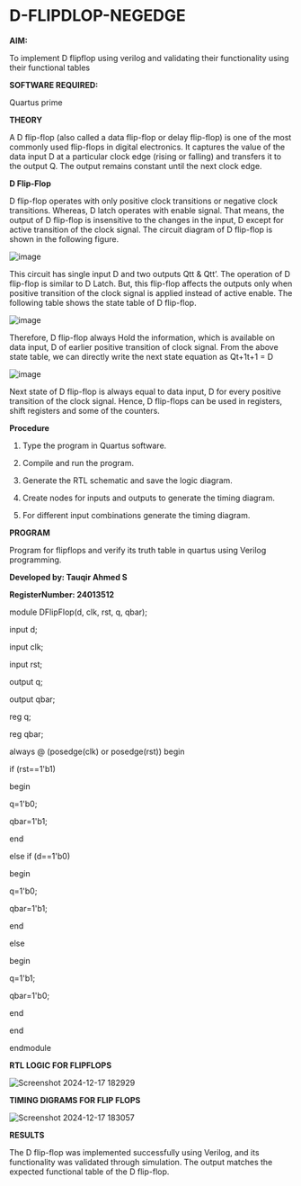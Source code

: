 # D-FLIPDLOP-NEGEDGE

**AIM:**

To implement  D flipflop using verilog and validating their functionality using their functional tables

**SOFTWARE REQUIRED:**

Quartus prime

**THEORY**

A D flip-flop (also called a data flip-flop or delay flip-flop) is one of the most commonly used flip-flops in digital electronics. It captures the value of the data input 
D at a particular clock edge (rising or falling) and transfers it to the output 
Q. The output remains constant until the next clock edge.

**D Flip-Flop**

D flip-flop operates with only positive clock transitions or negative clock transitions. Whereas, D latch operates with enable signal. That means, the output of D flip-flop is insensitive to the changes in the input, D except for active transition of the clock signal. The circuit diagram of D flip-flop is shown in the following figure.

![image](https://github.com/naavaneetha/D-FLIPDLOP-NEGEDGE/assets/154305477/48c81fe8-bc3f-40e7-95e2-519fc155ad51)

This circuit has single input D and two outputs Qtt & Qtt’. The operation of D flip-flop is similar to D Latch. But, this flip-flop affects the outputs only when positive transition of the clock signal is applied instead of active enable. The following table shows the state table of D flip-flop.

![image](https://github.com/naavaneetha/D-FLIPDLOP-NEGEDGE/assets/154305477/e5f3fda7-68ec-4a3a-a0a4-cf6f9cc4ab55)

Therefore, D flip-flop always Hold the information, which is available on data input, D of earlier positive transition of clock signal. From the above state table, we can directly write the next state equation as Qt+1t+1 = D

![image](https://github.com/naavaneetha/D-FLIPDLOP-NEGEDGE/assets/154305477/8592c0d8-2917-4142-91b9-d6c30dd891d2)

Next state of D flip-flop is always equal to data input, D for every positive transition of the clock signal. Hence, D flip-flops can be used in registers, shift registers and some of the counters.

**Procedure**

1. Type the program in Quartus software.

2. Compile and run the program.

3. Generate the RTL schematic and save the logic diagram.

4. Create nodes for inputs and outputs to generate the timing diagram.

5. For different input combinations generate the timing diagram.

**PROGRAM**

 Program for flipflops and verify its truth table in quartus using Verilog programming. 

**Developed by: Tauqir Ahmed S**

**RegisterNumber: 24013512**

module DFlipFlop(d, clk, rst, q, qbar);
 
 input d;
 
 input clk;
 
 input rst;
 
 output q;
 
 output qbar;

reg q;

reg qbar;

 always @ (posedge(clk) or posedge(rst)) begin
 
 if (rst==1'b1)

begin

q=1'b0;

qbar=1'b1;

end

else if (d==1'b0)

begin

q=1'b0;

qbar=1'b1;

end

else

begin

q=1'b1;

qbar=1'b0;

end 

end 

endmodule

**RTL LOGIC FOR FLIPFLOPS**

![Screenshot 2024-12-17 182929](https://github.com/user-attachments/assets/9e6aa201-a49a-42fb-a4af-3ca5f0202c2d)


**TIMING DIGRAMS FOR FLIP FLOPS**

![Screenshot 2024-12-17 183057](https://github.com/user-attachments/assets/be1cc22a-83f8-4f86-9969-e5972a08b197)


**RESULTS**

The D flip-flop was implemented successfully using Verilog, and its functionality was validated through simulation. The output matches the expected functional table of the D flip-flop.

